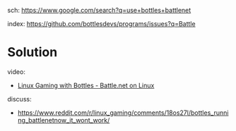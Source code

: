 sch: https://www.google.com/search?q=use+bottles+battlenet

index:
https://github.com/bottlesdevs/programs/issues?q=Battle

# Solution
video:
- [Linux Gaming with Bottles - Battle.net on Linux](https://youtu.be/eJSUDWFKHmM)

discuss:
- https://www.reddit.com/r/linux_gaming/comments/18os27l/bottles_running_battlenetnow_it_wont_work/
